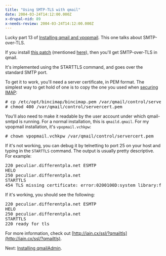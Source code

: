 ```yaml
---
title: "Using SMTP-TLS with qmail"
date: 2004-03-24T14:12:00.000Z
x-drupal-nid: 89
x-needs-review: 2004-03-24T14:12:00.000Z
---
```

Lucky part 13 of [Installing qmail and vpopmail](/node/view/165). This one talks about SMTP-over-TLS.

If you install [this patch](http://shupp.org/patches/netqmail-1.05-tls-smtpauth-20040207.patch) (mentioned [here](/node/view/167)), then you'll get SMTP-over-TLS in qmail.

It's implemented using the STARTTLS command, and goes over the standard SMTP port.

To get it to work, you'll need a server certificate, in PEM format. The simplest way to get hold of one is to copy the one you used when [securing IMAP](/node/view/190):

<pre># cp /etc/opt/bincimap/bincimap.pem /var/qmail/control/servercert.pem
# chmod 400 /var/qmail/control/servercert.pem</pre>

You'll also need to make it readable by the user account under which qmail-smtpd is running. For a normal installation, this is `qmaild.qmail`. For my vpopmail installation, it's `vpopmail.vchkpw`:

<pre># chown vpopmail.vchkpw /var/qmail/control/servercert.pem</pre>

If it's not working, you can debug it by telnetting to port 25 on your host and typing in the `STARTTLS` command. The output is usually pretty descriptive. For example:

<pre>220 peculiar.differentpla.net ESMTP
HELO
250 peculiar.differentpla.net
STARTTLS
454 TLS missing certificate: error:0200100D:system library:fopen:Permission denied (#4.3.0)</pre>

If it's working, you should see the following:

<pre>220 peculiar.differentpla.net ESMTP
HELO
250 peculiar.differentpla.net
STARTTLS
220 ready for tls</pre>

For more information, check out [http://iain.cx/ssl/?qmailtls](http://iain.cx/ssl/?qmailtls).

Next: [Installing qmailAdmin](/node/view/198).

